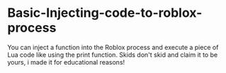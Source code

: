 # Basic-Injecting-code-to-roblox-process
You can inject a function into the Roblox process and execute a piece of Lua code like using the print function.
Skids don't skid and claim it to be yours, i made it for educational reasons!


























































